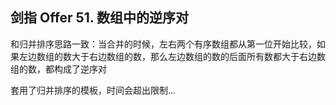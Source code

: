 ## 剑指 Offer 51. 数组中的逆序对

和归并排序思路一致：当合并的时候，左右两个有序数组都从第一位开始比较，如果左边数组的数大于右边数组的数，那么左边数组的数的后面所有数都大于右边数组的数，都构成了逆序对

套用了归并排序的模板，时间会超出限制...